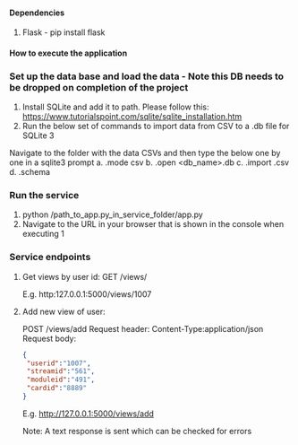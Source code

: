#### Dependencies
1. Flask - pip install flask



#### How to execute the application

### Set up the data base and load the data - Note this DB needs to be dropped on completion of the project
1. Install SQLite and add it to path. Please follow this: https://www.tutorialspoint.com/sqlite/sqlite_installation.htm
2. Run the below set of commands to import data from CSV to a .db file for SQLite 3

Navigate to the folder with the data CSVs and then type the below one by one in a sqlite3 prompt
   a. .mode csv
   b. .open <db_name>.db
   c. .import <file>.csv <file>
   d. .schema <file>

### Run the service 

1. python /path_to_app.py_in_service_folder/app.py
2. Navigate to the URL in your browser that is shown in the console when executing 1

### Service endpoints

1. Get views by user id: 
   GET /views/<userid> 
   
   E.g. http:127.0.0.1:5000/views/1007

2. Add new view of user: 
   
   POST /views/add
   Request header: Content-Type:application/json
   Request body:
   
   ```json
   {
	"userid":"1007",
	"streamid":"561",
	"moduleid":"491",
	"cardid":"8889"
   }
   ```
   
   E.g. http://127.0.0.1:5000/views/add
   
   Note: A text response is sent which can be checked for errors